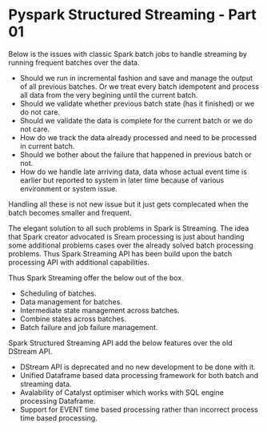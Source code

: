 # Pyspark Structured Streaming - Part 01

Below is the issues with classic Spark batch jobs to handle streaming by running frequent batches over the data.

- Should we run in incremental fashion and save and manage the output of all previous batches. Or we treat every batch idempotent and process all data from the very begining until the current batch.
- Should we validate whether previous batch state (has it finished) or we do not care.
- Should we validate the data is complete for the current batch or we do not care.
- How do we track the data already processed and need to be processed in current batch.
- Should we bother about the failure that happened in previous batch or not.
- How do we handle late arriving data, data whose actual event time is earlier but reported to system in later time because of various environment or system issue.

Handling all these is not new issue but it just gets complecated when the batch becomes smaller and frequent. 

The elegant solution to all such problems in Spark is Streaming. The idea that Spark creator advocated is Sream processing is just about handing some additional problems cases over the already solved batch processing problems. Thus Spark Streaming API has been build upon the batch processing API with additional capabilities.

Thus Spark Streaming offer the below out of the box.

- Scheduling of batches.
- Data management for batches.
- Intermediate state management across batches.
- Combine states across batches.
- Batch failure and job failure management.

Spark Structured Streaming API add the below features over the old DStream API.

- DStream API is deprecated and no new development to be done with it.
- Unified Dataframe based data processing framework for both batch and streaming data.
- Avalability of Catalyst optimiser which works with SQL engine processing Dataframe.
- Support for EVENT time based processing rather than incorrect process time based processing.



